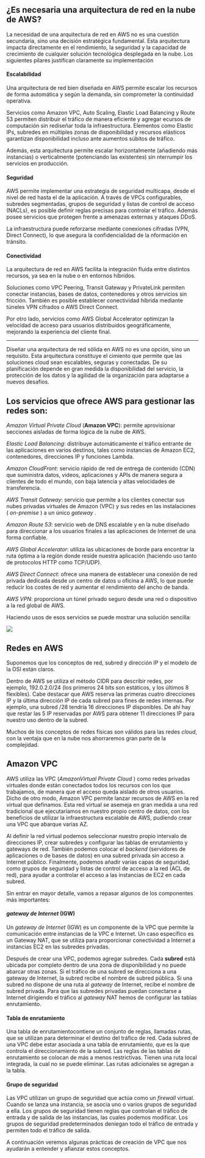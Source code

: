 ## ¿Es necesaria una arquitectura de red en la nube de AWS?

La necesidad de una arquitectura de red en AWS no es una cuestión secundaria, sino una decisión estratégica fundamental. Esta arquitectura impacta directamente en el rendimiento, la seguridad y la capacidad de crecimiento de cualquier solución tecnológica desplegada en la nube. Los siguientes pilares justifican claramente su implementación

#### Escalabilidad

Una arquitectura de red bien diseñada en AWS permite escalar los recursos de forma automática y según la demanda, sin comprometer la continuidad operativa.

Servicios como Amazon VPC, Auto Scaling, Elastic Load Balancing y Route 53 permiten distribuir el tráfico de manera eficiente y agregar ecursos de computación sin rediseñar toda la infraestructura. Elementos como Elastic IPs, subredes en múltiples zonas de disponibilidad y recursos elásticos garantizan disponibilidad incluso ante aumentos súbitos de tráfico.

Además, esta arquitectura permite escalar horizontalmente (añadiendo más instancias) o verticalmente (potenciando las existentes) sin nterrumpir los servicios en producción.

#### Seguridad

AWS permite implementar una estrategia de seguridad multicapa, desde el nivel de red hasta el de la aplicación.
A través de VPCs configurables, subredes segmentadas, grupos de seguridad y listas de control de acceso (NACLs), es posible definir reglas precisas para controlar el tráfico. Además posee servicios que protegen frente a amenazas externas y ataques DDoS.

La infraestructura puede reforzarse mediante conexiones cifradas (VPN, Direct Connect), lo que asegura la confidencialidad de la nformación en tránsito.

#### Conectividad

La arquitectura de red en AWS facilita la integración fluida entre distintos recursos, ya sea en la nube o en entornos híbridos.

Soluciones como VPC Peering, Transit Gateway y PrivateLink permiten conectar instancias, bases de datos, contenedores y otros servicios sin fricción. También es posible establecer conectividad híbrida mediante túneles VPN cifrados o AWS Direct Connect.

Por otro lado, servicios como AWS Global Accelerator optimizan la velocidad de acceso para usuarios distribuidos geográficamente, mejorando la experiencia del cliente final.

---

Diseñar una arquitectura de red sólida en AWS no es una opción, sino un requisito. Esta arquitectura constituye el cimiento que permite que las soluciones cloud sean escalables, seguras y conectadas. De su planificación depende en gran medida la disponibilidad del servicio, la protección de los datos y la agilidad de la organización para adaptarse a nuevos desafíos.


## Los servicios que ofrece AWS para gestionar las redes son:

*Amazon Virtual Private Cloud* (**Amazon VPC**): permite aprovisionar secciones aisladas de forma lógica de la nube de AWS.

*Elastic Load Balancing*: distribuye automáticamente el tráfico entrante de las aplicaciones en varios destinos, tales como instancias de Amazon EC2, contenedores, direcciones IP y funciones Lambda.

*Amazon	CloudFront*: servicio rápido de red de entrega de contenido (CDN) que suministra datos, videos, aplicaciones y APIs de manera segura a clientes de	todo el mundo, con baja latencia y altas velocidades de transferencia.

*AWS Transit Gateway*: servicio que permite a los clientes conectar sus nubes privadas virtuales de Amazon (VPC) y sus redes en las instalaciones ( *on-premise* ) a un único *gateway* .

*Amazon Route 53*: servicio web de DNS escalable y en la nube diseñado para direccionar a los usuarios finales a las aplicaciones de Internet de	una forma confiable.

*AWS Global Accelerator*: utiliza las ubicaciones de borde para encontrar la ruta óptima a la región donde reside nuestra aplicación (haciendo uso tanto de protocolos HTTP como TCP/UDP).

*AWS Direct Connect*: ofrece una manera de establecer una conexión de red privada dedicada desde un centro de datos u oficina a AWS, lo que puede reducir los costes de red y aumentar el rendimiento del ancho de	banda.

*AWS VPN*: proporciona un túnel privado seguro desde una red o dispositivo a la red global de AWS.

Haciendo usos de esos servicios se puede mostrar una solución sencilla:

![](../images/ud3/vpc1.png)

## Redes en AWS

Suponemos que los conceptos de red, subred y dirección IP y el modelo de la OSI están claros.

Dentro de AWS se utiliza el método CIDR para describir redes, por ejemplo, 192.0.2.0/24 (los primeros 24 bits son estáticos, y los últimos 8 flexibles). Cabe destacar que AWS reserva las primeras cuatro direcciones IP y la última dirección IP de cada subred para fines de redes internas. Por ejemplo, una subred /28 tendría 16 direcciones IP disponibles. De ahí hay que restar las 5 IP reservadas por AWS para obtener 11 direcciones IP para nuestro uso dentro de la subred.

Muchos de los conceptos de redes físicas son válidos para las redes  *cloud*, con la ventaja que en la nube nos ahorraremos gran parte de la complejidad.

## Amazon VPC

AWS utiliza las VPC (*AmazonVirtual Private Cloud* ) como redes privadas virtuales donde están conectados todos los recursos con los que trabajamos, de manera que el acceso queda aislado de otros usuarios. Dicho de otro modo, Amazon VPC permite lanzar recursos de AWS en la red virtual que definamos. Esta red virtual se asemeja en gran medida a una red tradicional que ejecutaríamos en nuestro propio centro de datos, con los beneficios de utilizar la infraestructura escalable de AWS, pudiendo crear una VPC que abarque varias AZ.

Al definir la red virtual podemos seleccionar nuestro propio intervalo de direcciones IP, crear subredes y configurar las tablas de enrutamiento y gateways de red. También podemos colocar el *backend* (servidores de aplicaciones o de bases de datos) en una subred privada sin acceso a Internet público. Finalmente, podemos añadir varias capas de seguridad, como grupos de seguridad y listas de control de acceso a la red (ACL de red), para ayudar a controlar el acceso a las instancias de EC2 en cada subred.

Sin entrar en mayor detalle, vamos a repasar algunos de los componentes más importantes:

#### *gateway de Internet* (IGW)

Un *gateway de Internet* (IGW) es un componente de la VPC que permite la comunicación entre	instancias de la VPC e Internet. Un caso específico es un Gateway NAT, que se utiliza para proporcionar conectividad a Internet a instancias EC2 en las subredes privadas.

Después	de crear una VPC, podemos agregar subredes. Cada **subred** está ubicada por completo dentro de una zona de disponibilidad y no puede abarcar otras zonas. Si el tráfico de una subred se direcciona a una gateway de Internet, la subred recibe el nombre de subred	pública. Si una subred no dispone de una ruta al *gateway* de Internet, recibe el nombre de subred privada. Para que las subredes	privadas puedan conectarse a Internet dirigiendo el tráfico al *gateway* NAT hemos de configurar las tablas enrutamiento.

#### Tabla de enrutamiento

Una tabla de enrutamientocontiene un conjunto de reglas, llamadas rutas, que se utilizan para	determinar el destino del tráfico de red. Cada subred de una VPC debe estar asociada a una tabla de enrutamiento, que es la que controla el direccionamiento de la subred. Las reglas de las tablas de enrutamiento se colocan de más a menos restrictivas. Tienen una ruta local integrada, la cual no se puede eliminar. Las rutas adicionales se agregan a la tabla.

#### Grupo de seguridad

Las VPC utilizan un grupo de seguridad que actúa como un *firewall* virtual. Cuando se lanza una instancia, se asocia uno o varios grupos de seguridad a ella. Los grupos de seguridad tienen reglas que controlan el tráfico de entrada y de salida de las instancias, las	cuales podemos modificar. Los grupos de seguridad predeterminados deniegan todo el tráfico de entrada y permiten todo el tráfico de salida.

A continuación veremos algunas prácticas de creación de VPC que nos ayudarán a entender y afianzar estos conceptos.
